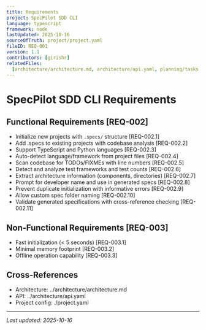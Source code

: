 ```yaml
---
title: Requirements
project: SpecPilot SDD CLI
language: typescript
framework: node
lastUpdated: 2025-10-16
sourceOfTruth: project/project.yaml
fileID: REQ-001
version: 1.1
contributors: [girishr]
relatedFiles:
  [architecture/architecture.md, architecture/api.yaml, planning/tasks.md]
---
```


# SpecPilot SDD CLI Requirements

## Functional Requirements [REQ-002]

- Initialize new projects with `.specs/` structure [REQ-002.1]
- Add .specs to existing projects with codebase analysis [REQ-002.2]
- Support TypeScript and Python languages [REQ-002.3]
- Auto-detect language/framework from project files [REQ-002.4]
- Scan codebase for TODOs/FIXMEs with line numbers [REQ-002.5]
- Detect and analyze test frameworks and test counts [REQ-002.6]
- Extract architecture information (components, directories) [REQ-002.7]
- Prompt for developer name and use in generated specs [REQ-002.8]
- Prevent duplicate initialization with informative errors [REQ-002.9]
- Allow custom spec folder naming [REQ-002.10]
- Validate generated specifications with cross-reference checking [REQ-002.11]

## Non-Functional Requirements [REQ-003]

- Fast initialization (< 5 seconds) [REQ-003.1]
- Minimal memory footprint [REQ-003.2]
- Offline operation capability [REQ-003.3]

## Cross-References

- Architecture: ../architecture/architecture.md
- API: ../architecture/api.yaml
- Project config: ./project.yaml

---

*Last updated: 2025-10-16*
